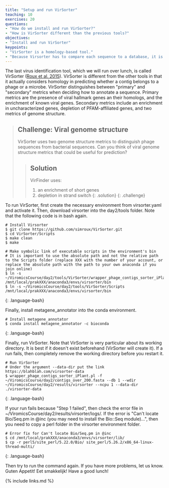 ```yaml
---
title: "Setup and run VirSorter"
teaching: 10
exercises: 20
questions:
- "How do we install and run VirSorter?"
- "How is VirSorter different than the previous tools?" 
objectives:
- "Install and run VirSorter"
keypoints:
- "VirSorter is a homology-based tool."
- "Because Virsorter has to compare each sequence to a database, it is slower that many other tools."
---
```


The last virus identification tool, which we will run over lunch, is called VirSorter ([Roux et al. 2015](https://peerj.com/articles/985/)). VirSorter is different from the other tools in that it actually considers homology in predicting whether a contig belongs to a phage or a microbe. VirSorter distinguishes between "primary" and "secondary" metrics when deciding how to annotate a sequence. Primary metrics are the presence of viral hallmark genes an their homologs, and the enrichment of known viral genes. Secondary metrics include an enrichment in uncharacterized genes, depletion of PFAM-affiliated genes, and two metrics of genome structure.



> ## Challenge: Viral genome structure
> VirSorter uses two genome structure metrics to distinguish phage sequences from bacterial sequences. Can you think of viral genome structure metrics that could be useful for prediction?
>
>
> > ## Solution
> > VirFinder uses:
> > 1. an enrichment of short genes
> > 2. depletion in strand switch
> {: .solution}
{: .challenge}

To run VirSorter, first create the necessary environment from virsorter.yaml and activate it. Then, download virsorter into the day2/tools folder.
Note that the following code is in bash again.

~~~
# Install Virsorter
$ git clone https://github.com/simroux/VirSorter.git
$ cd VirSorter/Scripts
$ make clean
$ make

# Make symbolic link of executable scripts in the environment's bin
# It is important to use the absolute path and not the relative path to the Scripts folder (replace XXX with the number of your account, or replace the absolute path with the path to your own anaconda if you join online)
$ ln -s ~/ViromicsCourse/day2/tools/VirSorter/wrapper_phage_contigs_sorter_iPlant.pl /mnt/local/prakXXX/anaconda3/envs/virsorter/bin
$ ln -s ~/ViromicsCourse/day2/tools/VirSorter/Scripts /mnt/local/prakXXX/anaconda3/envs/virsorter/bin

~~~
{: .language-bash}

Finally, install metagene_annotator into the conda environment.

~~~
# Install metagene_annotator
$ conda install metagene_annotator -c bioconda
~~~
{: .language-bash}


Finally, run VirSorter. Note that VirSorter is very particular about its working directory. It is best if it doesn't exist beforehand (VirSorter will create it). If a run fails, then completely remove the working directory before you restart it.

~~~
# Run VirSorter
# Under the argument --data-dir put the link https://blahblah.com/virsorter-data
$ wrapper_phage_contigs_sorter_iPlant.pl -f ~/ViromicsCourse/day2/contigs_over_200.fasta --db 1 --wdir ~/ViromicsCourse/day2/results/virsorter --ncpu 1 --data-dir ./virsorter-data
~~~
{: .language-bash}


If your run fails because "Step 1 failed", then check the error file in ~/ViromicsCourse/day2/results/virsorter/logs/. If the error is "Can't locate Bio/Seq.pm in @inc (you may need to install the Bio::Seq module)...", then you need to copy a perl folder in the virsorter environment folder.

~~~
# Error fix for Can't locate Bio/Seq.pm in @inc
$ cd /mnt/local/prakXXX/anaconda3/envs/virsorter/lib/
$ cp -r perl5/site_perl/5.22.0/Bio/ site_perl/5.26.2/x86_64-linux-thread-multi/
~~~
{: .language-bash}

Then try to run the command again. If you have more problems, let us know.
Guten Appetit! Eet smakkelijk! Have a good lunch!



{% include links.md %}
